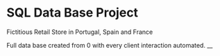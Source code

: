 # SQL Data Base Project

Fictitious Retail Store in Portugal, Spain and France

Full data base created from 0 with every client interaction automated.
__


